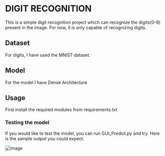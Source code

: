 # DIGIT RECOGNITION

This is a simple digit recognition project which can recognize the digits(0-9) present in the image.
For now, it is only capable of recognizing digits.

## Dataset
For digits, I have used the MNIST dataset.

## Model
For the model I have Dense Architecture

## Usage
First install the required modules from requirements.txt

### Testing the model
If you would like to test the model, you can run GUI_Predict.py and try.
Here is the sample output you could expect.

![image](https://github.com/SaiRevanth25/Digit_Recognition/assets/132150745/b17f1c02-d9cd-4638-b0f0-c6ea8ca9e6b6)

